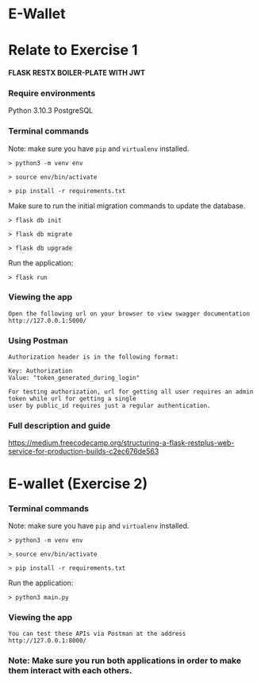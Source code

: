 # E-Wallet

# Relate to Exercise 1
#### FLASK RESTX BOILER-PLATE WITH JWT

### Require environments
Python 3.10.3
PostgreSQL

### Terminal commands
Note: make sure you have `pip` and `virtualenv` installed.

    > python3 -m venv env

    > source env/bin/activate

    > pip install -r requirements.txt

Make sure to run the initial migration commands to update the database.
    
    > flask db init

    > flask db migrate

    > flask db upgrade

Run the application:

    > flask run

### Viewing the app ###

    Open the following url on your browser to view swagger documentation
    http://127.0.0.1:5000/


### Using Postman ####

    Authorization header is in the following format:

    Key: Authorization
    Value: "token_generated_during_login"

    For testing authorization, url for getting all user requires an admin token while url for getting a single
    user by public_id requires just a regular authentication.


### Full description and guide ###
https://medium.freecodecamp.org/structuring-a-flask-restplus-web-service-for-production-builds-c2ec676de563


# E-wallet (Exercise 2)
### Terminal commands
Note: make sure you have `pip` and `virtualenv` installed.

    > python3 -m venv env

    > source env/bin/activate

    > pip install -r requirements.txt

Run the application:

    > python3 main.py

### Viewing the app ###

    You can test these APIs via Postman at the address http://127.0.0.1:8000/

### Note: Make sure you run both applications in order to make them interact with each others.